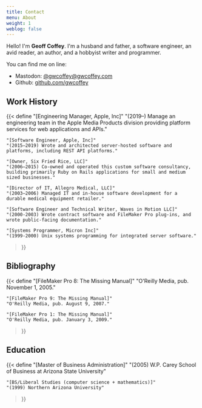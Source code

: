 ```yaml
---
title: Contact
menu: About
weight: 1
weblog: false
---
```


Hello! I'm **Geoff Coffey**. I'm a husband and father, a software engineer, an avid reader, an author, and a hobbyist writer and programmer.

You can find me on line:

* Mastodon: [@gwcoffey@gwcoffey.com](https://bookstodon.com/@gwcoffey)
* Github: [github.com/gwcoffey](https://github.com/gwcoffey)

## Work History

{{< define
	"[Engineering Manager, Apple, Inc]"
	"(2019–) Manage an engineering team in the Apple Media Products division providing platform services for web applications and APIs."
	
	"[Software Engineer, Apple, Inc]"
	"(2015–2019) Wrote and architected server-hosted software and platforms, including REST API platforms."
	
	"[Owner, Six Fried Rice, LLC]"
	"(2006–2015) Co-owned and operated this custom software consultancy, building primarily Ruby on Rails applications for small and medium sized businesses."
	
	"[Director of IT, Allegro Medical, LLC]"
	"(2003–2006) Managed IT and in-house software development for a durable medical equipment retailer."
	
	"[Software Engineer and Technical Writer, Waves in Motion LLC]"
	"(2000-2003) Wrote contract software and FileMaker Pro plug-ins, and wrote public-facing documentation."
	
	"[Systems Programmer, Micron Inc]"
	"(1999-2000) Unix systems programming for integrated server software."
>}}

## Bibliography

{{< define
	"[FileMaker Pro 8: The Missing Manual]"
	"O'Reilly Media, pub. November 1, 2005."
	
	"[FileMaker Pro 9: The Missing Manual]"
	"O'Reilly Media, pub. August 9, 2007."
	
	"[FileMaker Pro 1: The Missing Manual]"
	"O'Reilly Media, pub. January 3, 2009."
>}}

## Education

{{< define
	"[Master of Business Administration]"
	"(2005) W.P. Carey School of Business at Arizona State University"
	
	"[BS/Liberal Studies (computer science + mathematics)]"
	"(1999) Northern Arizona University"
>}}

